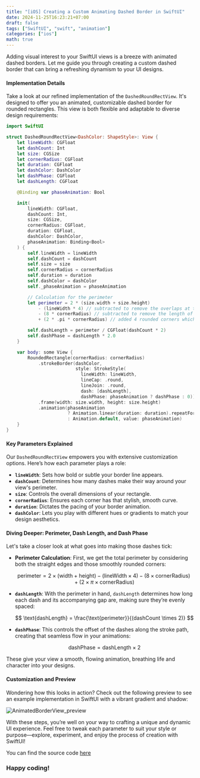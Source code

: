 ```yaml
---
title: "[iOS] Creating a Custom Animating Dashed Border in SwiftUI"
date: 2024-11-25T16:23:21+07:00
draft: false
tags: ["SwiftUI", "swift", "animation"]
categories: ["ios"]
math: true
---
```


Adding visual interest to your SwiftUI views is a breeze with animated dashed borders. Let me guide you through creating a custom dashed border that can bring a refreshing dynamism to your UI designs.

#### Implementation Details

Take a look at our refined implementation of the `DashedRoundRectView`. It's designed to offer you an animated, customizable dashed border for rounded rectangles. This view is both flexible and adaptable to diverse design requirements:

```swift
import SwiftUI

struct DashedRoundRectView<DashColor: ShapeStyle>: View {
    let lineWidth: CGFloat
    let dashCount: Int
    let size: CGSize
    let cornerRadius: CGFloat
    let duration: CGFloat
    let dashColor: DashColor
    let dashPhase: CGFloat
    let dashLength: CGFloat

    @Binding var phaseAnimation: Bool

    init(
        lineWidth: CGFloat,
        dashCount: Int,
        size: CGSize,
        cornerRadius: CGFloat,
        duration: CGFloat,
        dashColor: DashColor,
        phaseAnimation: Binding<Bool>
    ) {
        self.lineWidth = lineWidth
        self.dashCount = dashCount
        self.size = size
        self.cornerRadius = cornerRadius
        self.duration = duration
        self.dashColor = dashColor
        self._phaseAnimation = phaseAnimation

        // Calculation for the perimeter
        let perimeter = 2 * (size.width + size.height)
            - (lineWidth * 4) // subtracted to remove the overlaps at the corners.
            - (8 * cornerRadius) // subtracted to remove the length of the rounded corner part
            + (2 * .pi * cornerRadius) // added 4 rounded corners which is a whole circle

        self.dashLength = perimeter / CGFloat(dashCount * 2)
        self.dashPhase = dashLength * 2.0
    }

    var body: some View {
        RoundedRectangle(cornerRadius: cornerRadius)
            .strokeBorder(dashColor,
                          style: StrokeStyle(
                            lineWidth: lineWidth,
                            lineCap: .round,
                            lineJoin: .round,
                            dash: [dashLength],
                            dashPhase: phaseAnimation ? dashPhase : 0))
            .frame(width: size.width, height: size.height)
            .animation(phaseAnimation
                       ? Animation.linear(duration: duration).repeatForever(autoreverses: false)
                       : Animation.default, value: phaseAnimation)
    }
}
```

#### Key Parameters Explained

Our `DashedRoundRectView` empowers you with extensive customization options. Here’s how each parameter plays a role:

- **`lineWidth`**: Sets how bold or subtle your border line appears.
- **`dashCount`**: Determines how many dashes make their way around your view's perimeter.
- **`size`**: Controls the overall dimensions of your rectangle.
- **`cornerRadius`**: Ensures each corner has that stylish, smooth curve.
- **`duration`**: Dictates the pacing of your border animation.
- **`dashColor`**: Lets you play with different hues or gradients to match your design aesthetics.

#### Diving Deeper: Perimeter, Dash Length, and Dash Phase

Let's take a closer look at what goes into making those dashes tick:

- **Perimeter Calculation**: First, we get the total perimeter by considering both the straight edges and those smoothly rounded corners:

  $$
  \text{perimeter} = 2 \times (\text{width} + \text{height}) - (\text{lineWidth} \times 4) - (8 \times \text{cornerRadius}) + (2 \times \pi \times \text{cornerRadius})
  $$

- **`dashLength`**: With the perimeter in hand, `dashLength` determines how long each dash and its accompanying gap are, making sure they’re evenly spaced:

  $$
  \text{dashLength} = \frac{\text{perimeter}}{(dashCount \times 2)}
  $$

- **`dashPhase`**: This controls the offset of the dashes along the stroke path, creating that seamless flow in your animations:

  $$
  \text{dashPhase} = \text{dashLength} \times 2
  $$

These give your view a smooth, flowing animation, breathing life and character into your designs.

#### Customization and Preview

Wondering how this looks in action? Check out the following preview to see an example implementation in SwiftUI with a vibrant gradient and shadow:

![AnimatedBorderView_preview](/images/AnimatedBorderPreview.gif)

With these steps, you’re well on your way to crafting a unique and dynamic UI experience. Feel free to tweak each parameter to suit your style or purpose—explore, experiment, and enjoy the process of creation with SwiftUI!

You can find the source code [here](https://github.com/knn90/AnimatedBorderView)

### Happy coding!
